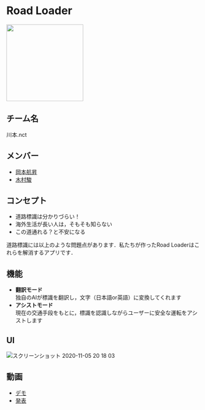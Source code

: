 # Road Loader
<img src=https://user-images.githubusercontent.com/44032125/98234773-3fc67380-1fa4-11eb-8fbe-2bd8e7eefe9c.png width="200">

## チーム名
川本.nct

## メンバー
- [岡本航昇](https://github.com/wataru0)
- [木村駿](https://github.com/tj16kimura)

## コンセプト
- 道路標識は分かりづらい！
- 海外生活が長い人は，そもそも知らない
- この道通れる？と不安になる

道路標識には以上のような問題点があります．私たちが作ったRoad Loaderはこれらを解消するアプリです．

## 機能
- **翻訳モード**  
独自のAIが標識を翻訳し，文字（日本語or英語）に変換してくれます
- **アシストモード**  
現在の交通手段をもとに，標識を認識しながらユーザーに安全な運転をアシストします

## UI
![スクリーンショット 2020-11-05 20 18 03](https://user-images.githubusercontent.com/44032125/98234596-0857c700-1fa4-11eb-8056-552b9f888c37.png)

## 動画
- [デモ](https://www.youtube.com/watch?v=WdIuEPaCuA4&feature=youtu.be)
- [発表](https://www.youtube.com/watch?v=7ymQQjOcHIw&feature=emb_title)

